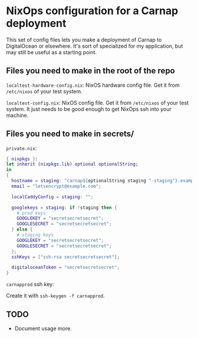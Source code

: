 # NixOps configuration for a Carnap deployment

This set of config files lets you make a deployment of Carnap to DigitalOcean
or elsewhere. It's sort of specialized for my application, but may still be
useful as a starting point.

## Files you need to make in the root of the repo

`localtest-hardware-config.nix`: NixOS hardware config file. Get it from
`/etc/nixos` of your test system.

`localtest-config.nix`: NixOS config file. Get it from `/etc/nixos` of your test
system. It just needs to be good enough to get NixOps ssh into your machine.

## Files you need to make in secrets/

`private.nix`:
```nix
{ nixpkgs }:
let inherit (nixpkgs.lib) optional optionalString;
in
{
  hostname = staging: "carnap${optionalString staging "-staging"}.example.com";
  email = "letsencrypt@example.com";

  localCaddyConfig = staging: "";

  googlekeys = staging: if !staging then {
    # prod keys
    GOOGLEKEY = "secretsecretsecret";
    GOOGLESECRET = "secretsecretsecret";
  } else {
    # staging keys
    GOOGLEKEY = "secretsecretsecret";
    GOOGLESECRET = "secretsecretsecret";
  };
  sshKeys = ["ssh-rsa secretsecretsecret"];

  digitaloceanToken = "secretsecretsecret";
}
```

`carnapprod` ssh key:

Create it with `ssh-keygen -f carnapprod`.

## TODO

- Document usage more.

